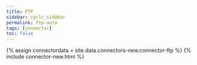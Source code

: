 ```yaml
---
title: FTP
sidebar: cyclr_sidebar
permalink: ftp-auto
tags: [connector]
toc: false
---
```

{% assign connectordata = site.data.connectors-new.connector-ftp %}
{% include connector-new.html %}	
